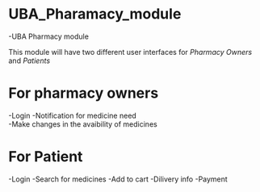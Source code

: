 # UBA_Pharamacy_module
-UBA Pharmacy module 
  
  This module will have two different user interfaces for *Pharmacy Owners* and *Patients*

  # For pharmacy owners
  
  -Login
  -Notification for medicine need  
  -Make changes in the avaibility of medicines 

  # For Patient

  -Login
  -Search for medicines 
  -Add to cart
  -Dilivery info
  -Payment 
